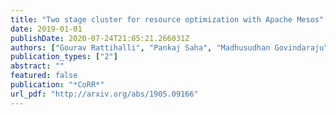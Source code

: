 ```yaml
---
title: "Two stage cluster for resource optimization with Apache Mesos"
date: 2019-01-01
publishDate: 2020-07-24T21:05:21.266031Z
authors: ["Gourav Rattihalli", "Pankaj Saha", "Madhusudhan Govindaraju", "Devesh Tiwari"]
publication_types: ["2"]
abstract: ""
featured: false
publication: "*CoRR*"
url_pdf: "http://arxiv.org/abs/1905.09166"
---
```



